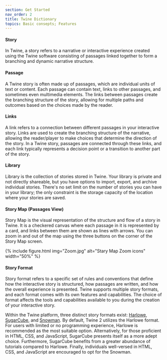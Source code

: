 ```yaml
---
section: Get Started
nav_order: 2
title: Twine Dictionary
topics: Basic consepts; Features
---
```


#### Story
In Twine, a story refers to a narrative or interactive experience created using the Twine software consisting of passages linked together to form a branching and dynamic narrative structure.

#### Passage

A Twine story is often made up of passages, which are individual units of text or content. Each passage can contain text, links to other passages, and sometimes even multimedia elements. The links between passages create the branching structure of the story, allowing for multiple paths and outcomes based on the choices made by the reader.

#### Links

A link refers to a connection between different passages in your interactive story. Links are used to create the branching structure of the narrative, allowing the reader/player to make choices that determine the direction of the story. In a Twine story, passages are connected through these links, and each link typically represents a decision point or a transition to another part of the story.

#### Library 

Library is the collection of stories stored in Twine. Your library is private and not directly shareable, but you have options to import, export, and archive individual stories. There's no set limit on the number of stories you can have in your library; the only constraint is the storage capacity of the location where your stories are saved. 

#### Story Map (Passages View)

Story Map is the visual representation of the structure and flow of a story in Twine. It is a checkered canvas where each passage in it is represented by a card, and links between them are shown as lines with arrows. You can zoom in and out of the map using the three buttons on the corner of the Story Map screen. 

{% include figure.html img="Zoom.jpg" alt="Stary Map Zoom icons" width="50%" %}

#### Story Format 

Story format refers to a specific set of rules and conventions that define how the interactive story is structured, how passages are written, and how the overall experience is presented. Twine supports multiple story formats, and each format comes with its own features and capabilities. The choice of format affects the tools and capabilities available to you during the creation of your interactive story.

Within the Twine platform, three distinct story formats exist: [Harlowe](https://twine2.neocities.org/), [SugarCube](https://www.motoslave.net/sugarcube/2/), and [Snowman](https://videlais.github.io/snowman/#/). By default, Twine 2 utilizes the Harlowe format. For users with limited or no programming experience, Harlowe is recommended as the most suitable option. Alternatively, for those proficient in HTML, CSS, and JavaScript, SugarCube presents itself as a more adept choice. Furthermore, SugarCube benefits from a greater abundance of tutorials compared to Harlowe. Finally, individuals well-versed in HTML, CSS, and JavaScript are encouraged to opt for the Snowman.

